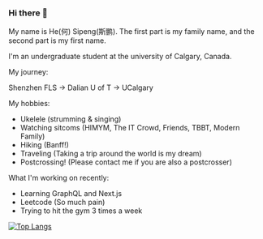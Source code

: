 ### Hi there 👋

My name is He(何) Sipeng(斯鹏). The first part is my family name, and the second part is my first name.

I'm an undergraduate student at the university of Calgary, Canada.

My journey:

Shenzhen FLS -> Dalian U of T -> UCalgary

My hobbies: 

- Ukelele (strumming & singing)
- Watching sitcoms (HIMYM, The IT Crowd, Friends, TBBT, Modern Family)
- Hiking (Banff!)
- Traveling (Taking a trip around the world is my dream)
- Postcrossing! (Please contact me if you are also a postcrosser)

What I'm working on recently:

- Learning GraphQL and Next.js
- Leetcode (So much pain)
- Trying to hit the gym 3 times a week

[![Top Langs](https://github-readme-stats.vercel.app/api/top-langs/?username=hsp8412&layout=compact&hide=css,assembly&langs_count=10)](https://github.com/anuraghazra/github-readme-stats)


<!--
**hsp8412/hsp8412** is a ✨ _special_ ✨ repository because its `README.md` (this file) appears on your GitHub profile.

Here are some ideas to get you started:

- 🔭 I’m currently working on ...
- 🌱 I’m currently learning ...
- 👯 I’m looking to collaborate on ...
- 🤔 I’m looking for help with ...
- 💬 Ask me about ...
- 📫 How to reach me: ...
- 😄 Pronouns: ...
- ⚡ Fun fact: ...
-->
